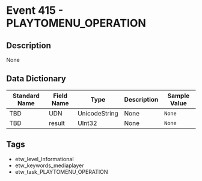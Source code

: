 # Event 415 - PLAYTOMENU_OPERATION

## Description
None

## Data Dictionary
|Standard Name|Field Name|Type|Description|Sample Value|
|---|---|---|---|---|
|TBD|UDN|UnicodeString|None|`None`|
|TBD|result|UInt32|None|`None`|

## Tags
* etw_level_Informational
* etw_keywords_mediaplayer
* etw_task_PLAYTOMENU_OPERATION